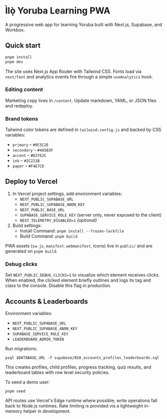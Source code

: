 # Ìlọ̀ Yoruba Learning PWA

A progressive web app for learning Yoruba built with Next.js, Supabase, and Workbox.

## Quick start

```bash
pnpm install
pnpm dev
```

The site uses Next.js App Router with Tailwind CSS. Fonts load via `next/font` and analytics events fire through a simple `useAnalytics` hook.

### Editing content

Marketing copy lives in `/content`. Update markdown, YAML, or JSON files and redeploy.

### Brand tokens

Tailwind color tokens are defined in `tailwind.config.js` and backed by CSS variables:

- `primary` – `#9C5C2E`
- `secondary` – `#4A5B3F`
- `accent` – `#D37E2C`
- `ink` – `#2C221B`
- `paper` – `#F4E7CD`

## Deploy to Vercel

1. In Vercel project settings, add environment variables:
   - `NEXT_PUBLIC_SUPABASE_URL`
   - `NEXT_PUBLIC_SUPABASE_ANON_KEY`
   - `NEXT_PUBLIC_BASE_URL`
   - `SUPABASE_SERVICE_ROLE_KEY` (server only, never exposed to the client)
   - `NEXT_TELEMETRY_DISABLED=1` *(optional)*
2. Build settings:
   - Install Command: `pnpm install --frozen-lockfile`
   - Build Command: `pnpm build`

PWA assets (`sw.js`, `manifest.webmanifest`, icons) live in `public/` and are generated on `pnpm build`.

### Debug clicks

Set `NEXT_PUBLIC_DEBUG_CLICKS=1` to visualize which element receives clicks. When enabled, the clicked element briefly outlines and logs its tag and class to the console. Disable this flag in production.

## Accounts & Leaderboards

Environment variables:

- `NEXT_PUBLIC_SUPABASE_URL`
- `NEXT_PUBLIC_SUPABASE_ANON_KEY`
- `SUPABASE_SERVICE_ROLE_KEY`
- `LEADERBOARD_ADMIN_TOKEN`

Run migrations:

```
psql $DATABASE_URL -f supabase/010_accounts_profiles_leaderboards.sql
```

This creates profiles, child profiles, progress tracking, quiz results, and leaderboard tables with row level security policies.

To seed a demo user:

```
pnpm seed
```

API routes use Vercel's Edge runtime where possible; write operations fall back to Node.js runtimes. Rate limiting is provided via a lightweight in-memory helper in development.

